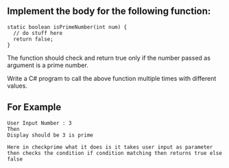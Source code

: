 ## Implement the body for the following function:

    static boolean isPrimeNumber(int num) {
      // do stuff here
      return false;
    }
    
The function should check and return true only if the number passed as argument is a prime number.

Write a C# program to call the above function multiple times with different values.

## For Example 
    User Input Number : 3
    Then
    Display should be 3 is prime 
    
    Here in checkprime what it does is it takes user input as parameter
    then checks the condition if condition matching then returns true else false
    
    

